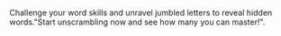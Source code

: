 Challenge your word skills and unravel jumbled letters to reveal hidden words."Start unscrambling now and see how many you can master!".
